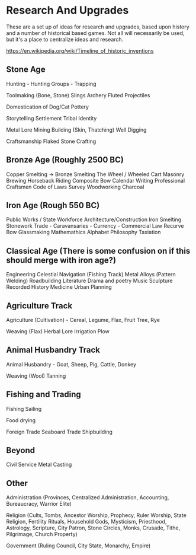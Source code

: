 # Research And Upgrades

These are a set up of ideas for research and upgrades, based upon history and a number of historical based games. Not all will necessarily be used, but it's a place to centralize ideas and research.

https://en.wikipedia.org/wiki/Timeline_of_historic_inventions

## Stone Age


Hunting
    - Hunting Groups
    - Trapping


Toolmaking (Bone, Stone)
Slings
Archery
Fluted Projectiles

Domestication of Dog/Cat
Pottery

Storytelling
Settlement
Tribal Identity

Metal Lore
Mining
Building (Skin, Thatching)
Well Digging

Craftsmanship
Flaked Stone Crafting



## Bronze Age (Roughly 2500 BC)

Copper Smelting -> Bronze Smelting
The Wheel / Wheeled Cart
Masonry
Brewing
Horseback Riding
Composite Bow
Calendar
Writing
Professional Craftsmen
Code of Laws
Survey
Woodworking
Charcoal

## Iron Age (Rough 550 BC)

Public Works / State Workforce
Architecture/Construction
Iron Smelting
Stonework
Trade
    - Caravansaries
    - Currency
    - Commercial Law
Recurve Bow
Glassmaking
Mathemathics
Alphabet
Philosophy
Taxiation

## Classical Age (There is some confusion on if this should merge with iron age?)

Engineering
Celestial Navigation (Fishing Track)
Metal Alloys (Pattern Welding)
Roadbuilding
Literature
Drama and poetry
Music
Sculpture
Recorded History
Medicine
Urban Planning

## Agriculture Track

Agriculture (Cultivation)
    - Cereal, Legume, Flax, Fruit Tree, Rye 

Weaving (Flax)
Herbal Lore
Irrigation
Plow



## Animal Husbandry Track

Animal Husbandry
    - Goat, Sheep, Pig, Cattle, Donkey

Weaving (Wool)
Tanning


## Fishing and Trading

Fishing
Sailing

Food drying 

Foreign Trade
Seaboard Trade
Shipbuilding


## Beyond

Civil Service
Metal Casting


## Other

Administration (Provinces, Centralized Administration, Accounting, Bureaucracy, Warrior Elite)

Religion (Cults, Tombs, Ancestor Worship, Prophecy, Ruler Worship, State Religion, Fertility Rituals, Household Gods, Mysticism, Priesthood, Astrology, Scripture, City Patron, Stone Circles, Monks, Crusade, Tithe, Pilgrimage, Church Property)

Government (Ruling Council, City State, Monarchy, Empire)